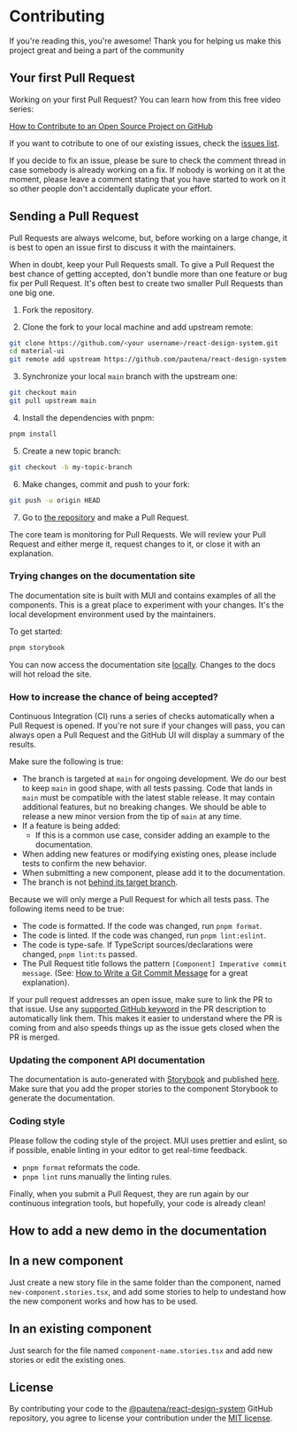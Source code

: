 # Contributing

If you're reading this, you're awesome! Thank you for helping us make this project great and being a part of the community

## Your first Pull Request

Working on your first Pull Request? You can learn how from this free video series:

[How to Contribute to an Open Source Project on GitHub](https://egghead.io/courses/how-to-contribute-to-an-open-source-project-on-github)

If you want to cotribute to one of our existing issues, check the [issues list](https://github.com/pautena/react-design-system/issues).

If you decide to fix an issue, please be sure to check the comment thread in case somebody is already working on a fix. If nobody is working on it at the moment, please leave a comment stating that you have started to work on it so other people don't accidentally duplicate your effort.

## Sending a Pull Request

Pull Requests are always welcome, but, before working on a large change, it is best to open an issue first to discuss it with the maintainers.

When in doubt, keep your Pull Requests small. To give a Pull Request the best chance of getting accepted, don't bundle more than one feature or bug fix per Pull Request. It's often best to create two smaller Pull Requests than one big one.

1. Fork the repository.

2. Clone the fork to your local machine and add upstream remote:

```sh
git clone https://github.com/<your username>/react-design-system.git
cd material-ui
git remote add upstream https://github.com/pautena/react-design-system.git
```

<!-- #default-branch-switch -->

3. Synchronize your local `main` branch with the upstream one:

```sh
git checkout main
git pull upstream main
```

4. Install the dependencies with pnpm:

```sh
pnpm install
```

5. Create a new topic branch:

```sh
git checkout -b my-topic-branch
```

6. Make changes, commit and push to your fork:

```sh
git push -u origin HEAD
```

7. Go to [the repository](https://github.com/pautena/react-design-system) and make a Pull Request.

The core team is monitoring for Pull Requests. We will review your Pull Request and either merge it, request changes to it, or close it with an explanation.

### Trying changes on the documentation site

The documentation site is built with MUI and contains examples of all the components.
This is a great place to experiment with your changes.
It's the local development environment used by the maintainers.

To get started:

```sh
pnpm storybook
```

You can now access the documentation site [locally](http://localhost:6006).
Changes to the docs will hot reload the site.

### How to increase the chance of being accepted?

Continuous Integration (CI) runs a series of checks automatically when a Pull Request is opened. If you're not
sure if your changes will pass, you can always open a Pull Request and the GitHub UI will display a summary of
the results.

Make sure the following is true:

<!-- #default-branch-switch -->

- The branch is targeted at `main` for ongoing development. We do our best to keep `main` in good shape, with all tests passing. Code that lands in `main` must be compatible with the latest stable release. It may contain additional features, but no breaking changes. We should be able to release a new minor version from the tip of `main` at any time.
- If a feature is being added:
  - If this is a common use case, consider adding an example to the documentation.
- When adding new features or modifying existing ones, please include tests to confirm the new behavior.
- When submitting a new component, please add it to the documentation.
- The branch is not [behind its target branch](https://github.community/t/branch-10-commits-behind/2403).

Because we will only merge a Pull Request for which all tests pass. The following items need to be true:

- The code is formatted. If the code was changed, run `pnpm format`.
- The code is linted. If the code was changed, run `pnpm lint:eslint`.
- The code is type-safe. If TypeScript sources/declarations were changed, `pnpm lint:ts` passed.
- The Pull Request title follows the pattern `[Component] Imperative commit message`. (See: [How to Write a Git Commit Message](https://chris.beams.io/posts/git-commit/) for a great explanation).

If your pull request addresses an open issue, make sure to link the PR to that issue.
Use any [supported GitHub keyword](https://docs.github.com/en/issues/tracking-your-work-with-issues/linking-a-pull-request-to-an-issue#linking-a-pull-request-to-an-issue-using-a-keyword) in the PR description to automatically link them.
This makes it easier to understand where the PR is coming from and also speeds things up as the issue gets closed when the PR is merged.

### Updating the component API documentation

The documentation is auto-generated with [Storybook](https://storybook.js.org/) and published [here](https://pautena.com/react-design-system/).
Make sure that you add the proper stories to the component Storybook to generate the documentation.

### Coding style

Please follow the coding style of the project. MUI uses prettier and eslint, so if possible, enable linting in your editor to get real-time feedback.

- `pnpm format` reformats the code.
- `pnpm lint` runs manually the linting rules.

Finally, when you submit a Pull Request, they are run again by our continuous integration tools, but hopefully, your code is already clean!

## How to add a new demo in the documentation

## In a new component

Just create a new story file in the same folder than the component, named `new-component.stories.tsx`, and add some stories to help to undestand how the new component works and how has to be used.

## In an existing component

Just search for the file named `component-name.stories.tsx` and add new stories or edit the existing ones.

## License

By contributing your code to the [@pautena/react-design-system](https://github.com/pautena/react-design-system) GitHub repository, you agree to license your contribution under the [MIT license](/LICENSE).
